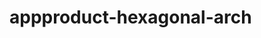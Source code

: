  # appproduct-hexagonal-arch                 
            
         
                      
       
             
                 
              
                    
     
     
        
  
 
 

